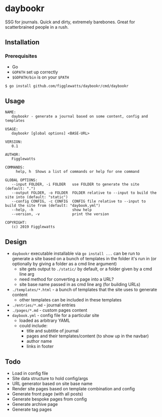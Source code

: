 # daybookr
SSG for journals. Quick and dirty, extremely barebones. Great for scatterbrained people in a rush.

## Installation
### Prerequisites
- Go
- `GOPATH` set up correctly
- `$GOPATH/bin` is on your `$PATH`

```bash
$ go install github.com/figglewatts/daybookr/cmd/daybookr
```

## Usage
```
NAME:
   daybookr - generate a journal based on some content, config and templates

USAGE:
   daybookr [global options] <BASE-URL>

VERSION:
   0.1

AUTHOR:
   Figglewatts

COMMANDS:
     help, h  Shows a list of commands or help for one command

GLOBAL OPTIONS:
   --input FOLDER, -i FOLDER   use FOLDER to generate the site (default: ".")
   --output FOLDER, -o FOLDER  FOLDER relative to --input to build the site into (default: "static")
   --config CONFIG, -c CONFIG  CONFIG file relative to --input to build the site from (default: "daybook.yml")
   --help, -h                  show help
   --version, -v               print the version

COPYRIGHT:
   (c) 2019 Figglewatts
```

## Design
- `daybookr` executable installable via `go install ...` can be run to generate a site based on a bunch of templates in the folder it's run in (or optionally by giving a folder as a cmd line argument)
    - site gets output to `./static/` by default, or a folder given by a cmd line arg
    - need method for converting a page into a URL?
    - site base name passed in as cmd line arg (for building URLs)
- `./templates/*.html` - a bunch of templates that the site uses to generate content
    - other templates can be included in these templates
- `./entries/*.md` - journal entries
- `./pages/*.md` - custom pages content
- `daybook.yml` - config file for a particular site
    - loaded as arbitrary YAML
    - could include:
        - title and subtitle of journal
        - pages and their templates/content (to show up in the navbar)
        - author name
        - links in footer

## Todo
- Load in config file
- Site data structure to hold config/args
- URL generator based on site base name
- Render site pages based on template combination and config
- Generate front page (with all posts)
- Generate bespoke pages from config
- Generate archive page
- Generate tag pages
